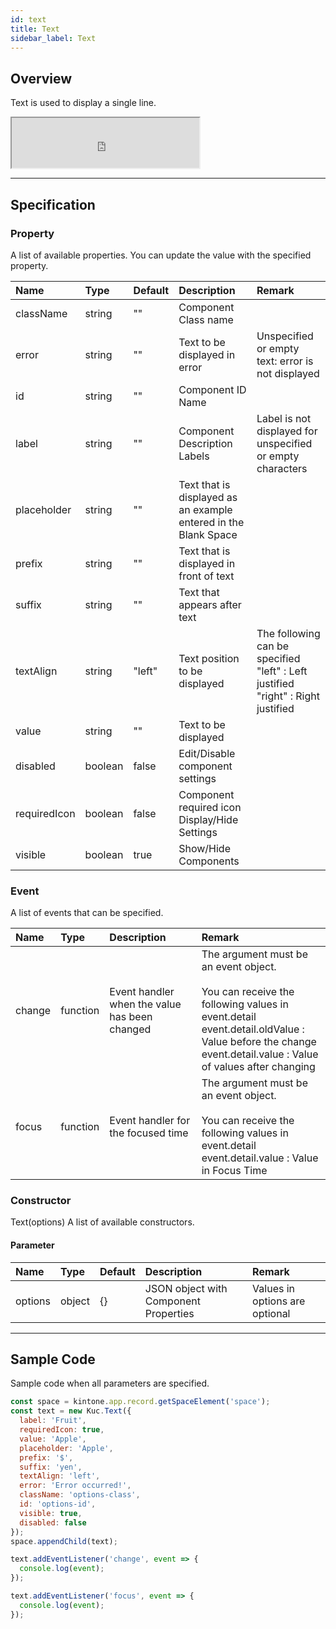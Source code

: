 ```yaml
---
id: text
title: Text
sidebar_label: Text
---
```


## Overview

Text is used to display a single line.

<iframe src="https://kuc-storybook.netlify.app/iframe.html?id=text--document" title="text image" height="80px"></iframe>

---

## Specification

### Property

A list of available properties. You can update the value with the specified property.

| Name | Type | Default | Description | Remark |
| :--- | :--- | :--- | :--- | :--- |
| className | string | ""  | Component Class name | |
| error | string | ""  | Text to be displayed in error | Unspecified or empty text: error is not displayed |
| id | string | ""  | Component ID Name | |
| label | string | ""  | Component Description Labels | Label is not displayed for unspecified or empty characters |
| placeholder | string | ""  | Text that is displayed as an example entered in the Blank Space | |
| prefix | string | ""  | Text that is displayed in front of text | |
| suffix | string | ""  | Text that appears after text | |
| textAlign | string | "left"  | Text position to be displayed | The following can be specified<br>"left"  : Left justified<br>"right"  : Right justified |
| value | string | ""  | Text to be displayed | |
| disabled | boolean | false | Edit/Disable component settings | |
| requiredIcon | boolean | false | Component required icon Display/Hide Settings | |
| visible | boolean | true | Show/Hide Components | |

### Event

A list of events that can be specified.

| Name | Type | Description | Remark |
| :--- | :--- | :--- | :--- |
| change | function | Event handler when the value has been changed | The argument must be an event object.<br><br>You can receive the following values in event.detail<br>event.detail.oldValue  : Value before the change<br>event.detail.value  : Value of values after changing |
| focus | function | Event handler for the focused time | The argument must be an event object.<br><br>You can receive the following values in event.detail<br>event.detail.value  : Value in Focus Time |

### Constructor

Text(options)
A list of available constructors.

#### Parameter
| Name | Type | Default | Description | Remark |
| :--- | :--- | :--- | :--- | :--- |
| options  | object | {} | JSON object with Component Properties | Values in options are optional |

---
## Sample Code

Sample code when all parameters are specified.

```javascript
const space = kintone.app.record.getSpaceElement('space');
const text = new Kuc.Text({
  label: 'Fruit',
  requiredIcon: true,
  value: 'Apple',
  placeholder: 'Apple',
  prefix: '$',
  suffix: 'yen',
  textAlign: 'left',
  error: 'Error occurred!',
  className: 'options-class',
  id: 'options-id',
  visible: true,
  disabled: false
});
space.appendChild(text);

text.addEventListener('change', event => {
  console.log(event);
});

text.addEventListener('focus', event => {
  console.log(event);
});
```